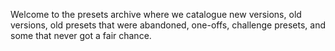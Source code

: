 Welcome to the presets archive where we catalogue new versions, old versions, old presets that were abandoned, one-offs, challenge presets, and some that never got a fair chance. 
